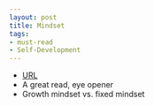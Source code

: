 ```yaml
---
layout: post
title: Mindset
tags:
- must-read
- Self-Development
---
```



- [URL](https://www.amazon.com/Mindset-Psychology-Carol-S-Dweck/dp/0345472322/ref=tmm_pap_swatch_0?_encoding=UTF8&qid=1497747718&sr=1-1)
- A great read, eye opener
- Growth mindset vs. fixed mindset
